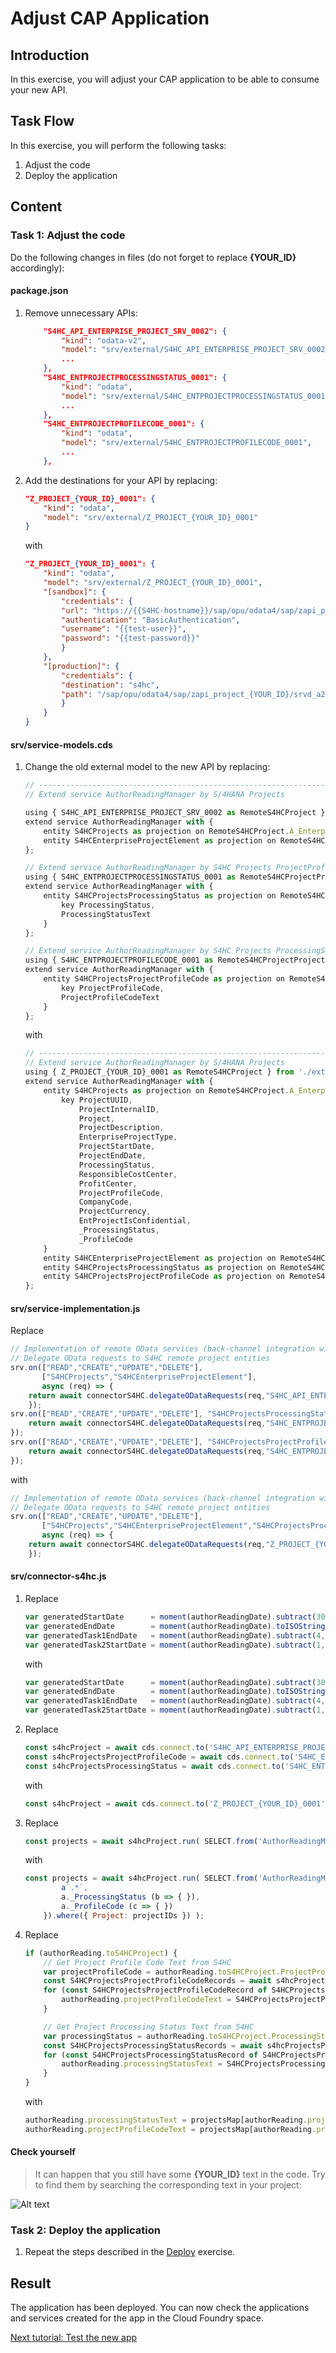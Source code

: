 # Adjust CAP Application

## Introduction 

In this exercise, you will adjust your CAP application to be able to consume your new API.

## Task Flow  

In this exercise, you will perform the following tasks:

1. Adjust the code
2. Deploy the application

## Content

### Task 1: Adjust the code

Do the following changes in files (do not forget to replace **{YOUR_ID}** accordingly):

#### package.json

1. Remove unnecessary APIs:

    ~~~json
        "S4HC_API_ENTERPRISE_PROJECT_SRV_0002": {
            "kind": "odata-v2",
            "model": "srv/external/S4HC_API_ENTERPRISE_PROJECT_SRV_0002",
            ...
        },
        "S4HC_ENTPROJECTPROCESSINGSTATUS_0001": {
            "kind": "odata",
            "model": "srv/external/S4HC_ENTPROJECTPROCESSINGSTATUS_0001",
            ...
        },
        "S4HC_ENTPROJECTPROFILECODE_0001": {
            "kind": "odata",
            "model": "srv/external/S4HC_ENTPROJECTPROFILECODE_0001",
            ...
        },
    ~~~

2. Add the destinations for your API by replacing:

    ~~~json
    "Z_PROJECT_{YOUR_ID}_0001": {
        "kind": "odata",
        "model": "srv/external/Z_PROJECT_{YOUR_ID}_0001"
    }
    ~~~

    with

    ~~~json
    "Z_PROJECT_{YOUR_ID}_0001": {
        "kind": "odata",
        "model": "srv/external/Z_PROJECT_{YOUR_ID}_0001",
        "[sandbox]": {
            "credentials": {
            "url": "https://{{S4HC-hostname}}/sap/opu/odata4/sap/zapi_project_{YOUR_ID}/srvd_a2x/sap/z_project_{YOUR_ID}/0001/",
            "authentication": "BasicAuthentication",
            "username": "{{test-user}}",
            "password": "{{test-password}}"
            }
        },
        "[production]": {
            "credentials": {
            "destination": "s4hc",
            "path": "/sap/opu/odata4/sap/zapi_project_{YOUR_ID}/srvd_a2x/sap/z_project_{YOUR_ID}/0001/"
            }
        }
    }
    ~~~


#### srv/service-models.cds

1. Change the old external model to the new API by replacing:
    ~~~js
    // -------------------------------------------------------------------------------
    // Extend service AuthorReadingManager by S/4HANA Projects

    using { S4HC_API_ENTERPRISE_PROJECT_SRV_0002 as RemoteS4HCProject } from './external/S4HC_API_ENTERPRISE_PROJECT_SRV_0002';
    extend service AuthorReadingManager with {
        entity S4HCProjects as projection on RemoteS4HCProject.A_EnterpriseProject
        entity S4HCEnterpriseProjectElement as projection on RemoteS4HCProject.A_EnterpriseProjectElement
    };

    // Extend service AuthorReadingManager by S4HC Projects ProjectProfileCode
    using { S4HC_ENTPROJECTPROCESSINGSTATUS_0001 as RemoteS4HCProjectProcessingStatus } from './external/S4HC_ENTPROJECTPROCESSINGSTATUS_0001';
    extend service AuthorReadingManager with {
        entity S4HCProjectsProcessingStatus as projection on RemoteS4HCProjectProcessingStatus.ProcessingStatus {
            key ProcessingStatus,
            ProcessingStatusText
        }
    };

    // Extend service AuthorReadingManager by S4HC Projects ProcessingStatus
    using { S4HC_ENTPROJECTPROFILECODE_0001 as RemoteS4HCProjectProjectProfileCode } from './external/S4HC_ENTPROJECTPROFILECODE_0001';
    extend service AuthorReadingManager with {
        entity S4HCProjectsProjectProfileCode as projection on RemoteS4HCProjectProjectProfileCode.ProjectProfileCode {
            key ProjectProfileCode,
            ProjectProfileCodeText
        }
    };
    ~~~

    with
    ~~~js
    // -------------------------------------------------------------------------------
    // Extend service AuthorReadingManager by S/4HANA Projects    
    using { Z_PROJECT_{YOUR_ID}_0001 as RemoteS4HCProject } from './external/Z_PROJECT_{YOUR_ID}_0001';
    extend service AuthorReadingManager with {
        entity S4HCProjects as projection on RemoteS4HCProject.A_EnterpriseProject {
            key ProjectUUID,
                ProjectInternalID,
                Project,
                ProjectDescription,
                EnterpriseProjectType,
                ProjectStartDate,
                ProjectEndDate,
                ProcessingStatus,
                ResponsibleCostCenter,
                ProfitCenter,
                ProjectProfileCode,
                CompanyCode,
                ProjectCurrency,
                EntProjectIsConfidential,
                _ProcessingStatus,
                _ProfileCode            
        }
        entity S4HCEnterpriseProjectElement as projection on RemoteS4HCProject.A_EnterpriseProjectElement
        entity S4HCProjectsProcessingStatus as projection on RemoteS4HCProject.A_EntProjProcessingStatus
        entity S4HCProjectsProjectProfileCode as projection on RemoteS4HCProject.A_ProjectProfileCode
    };
    ~~~

#### srv/service-implementation.js

Replace
~~~js
// Implementation of remote OData services (back-channel integration with S4HC)
// Delegate OData requests to S4HC remote project entities
srv.on(["READ","CREATE","UPDATE","DELETE"], 
       ["S4HCProjects","S4HCEnterpriseProjectElement"], 
       async (req) => {
    return await connectorS4HC.delegateODataRequests(req,"S4HC_API_ENTERPRISE_PROJECT_SRV_0002");
    });
srv.on(["READ","CREATE","UPDATE","DELETE"], "S4HCProjectsProcessingStatus", async (req) => {
    return await connectorS4HC.delegateODataRequests(req,"S4HC_ENTPROJECTPROCESSINGSTATUS_0001");
});
srv.on(["READ","CREATE","UPDATE","DELETE"], "S4HCProjectsProjectProfileCode", async (req) => {
    return await connectorS4HC.delegateODataRequests(req,"S4HC_ENTPROJECTPROFILECODE_0001");
});
~~~

with
~~~js
// Implementation of remote OData services (back-channel integration with S4HC)
// Delegate OData requests to S4HC remote project entities
srv.on(["READ","CREATE","UPDATE","DELETE"], 
       ["S4HCProjects","S4HCEnterpriseProjectElement","S4HCProjectsProcessingStatus","S4HCProjectsProjectProfileCode"], 
       async (req) => {
    return await connectorS4HC.delegateODataRequests(req,"Z_PROJECT_{YOUR_ID}_0001");
    });
~~~

#### srv/connector-s4hc.js

1. Replace
    ~~~js
    var generatedStartDate      = moment(authorReadingDate).subtract(30, "days").toISOString().substring(0, 10) + "T00:00:00.0000000Z";
    var generatedEndDate        = moment(authorReadingDate).toISOString().substring(0, 10) + "T00:00:00.0000000Z";
    var generatedTask1EndDate   = moment(authorReadingDate).subtract(4, "days").toISOString().substring(0, 10) + "T00:00:00.0000000Z";
    var generatedTask2StartDate = moment(authorReadingDate).subtract(1, "days").toISOString().substring(0, 10) + "T00:00:00.0000000Z";
    ~~~

    with

    ~~~js
    var generatedStartDate      = moment(authorReadingDate).subtract(30, "days").toISOString().substring(0, 10);
    var generatedEndDate        = moment(authorReadingDate).toISOString().substring(0, 10);
    var generatedTask1EndDate   = moment(authorReadingDate).subtract(4, "days").toISOString().substring(0, 10);
    var generatedTask2StartDate = moment(authorReadingDate).subtract(1, "days").toISOString().substring(0, 10);
    ~~~

2. Replace 
    ~~~js
    const s4hcProject = await cds.connect.to('S4HC_API_ENTERPRISE_PROJECT_SRV_0002');
    const s4hcProjectsProjectProfileCode = await cds.connect.to('S4HC_ENTPROJECTPROFILECODE_0001');
    const s4hcProjectsProcessingStatus = await cds.connect.to('S4HC_ENTPROJECTPROCESSINGSTATUS_0001');
    ~~~

    with
    ~~~js
    const s4hcProject = await cds.connect.to('Z_PROJECT_{YOUR_ID}_0001');
    ~~~

3. Replace
    ~~~js
    const projects = await s4hcProject.run( SELECT.from('AuthorReadingManager.S4HCProjects').where({ Project: projectIDs }) );
    ~~~

    with
    ~~~js
    const projects = await s4hcProject.run( SELECT.from('AuthorReadingManager.S4HCProjects', a => { 
            a`.*`, 
            a._ProcessingStatus (b => { }),
            a._ProfileCode (c => { })
        }).where({ Project: projectIDs }) );
    ~~~

4. Replace
    ~~~js
    if (authorReading.toS4HCProject) {    
        // Get Project Profile Code Text from S4HC 
        var projectProfileCode = authorReading.toS4HCProject.ProjectProfileCode;
        const S4HCProjectsProjectProfileCodeRecords = await s4hcProjectsProjectProfileCode.run( SELECT.from('AuthorReadingManager.S4HCProjectsProjectProfileCode').where({ ProjectProfileCode: projectProfileCode }) );
        for (const S4HCProjectsProjectProfileCodeRecord of S4HCProjectsProjectProfileCodeRecords) {
            authorReading.projectProfileCodeText = S4HCProjectsProjectProfileCodeRecord.ProjectProfileCodeText;
        }
    
        // Get Project Processing Status Text from S4HC 
        var processingStatus = authorReading.toS4HCProject.ProcessingStatus;;
        const S4HCProjectsProcessingStatusRecords = await s4hcProjectsProcessingStatus.run( SELECT.from('AuthorReadingManager.S4HCProjectsProcessingStatus').where({ ProcessingStatus: processingStatus }) );
        for (const S4HCProjectsProcessingStatusRecord of S4HCProjectsProcessingStatusRecords) {
            authorReading.processingStatusText = S4HCProjectsProcessingStatusRecord.ProcessingStatusText;
        }
    }
    ~~~

    with
    ~~~js
    authorReading.processingStatusText = projectsMap[authorReading.projectID]?._ProcessingStatus?.ProcessingStatus_Text;
    authorReading.projectProfileCodeText = projectsMap[authorReading.projectID]?._ProfileCode?.ProjectProfileCode_Text;
    ~~~

#### Check yourself

> It can happen that you still have some **{YOUR_ID}** text in the code. Try to find them by searching the corresponding text in your project:

![Alt text](./img/0035-check-your-id.png)

### Task 2: Deploy the application

1. Repeat the steps described in the [Deploy](../part1/deploy.md) exercise.


## Result

The application has been deployed. You can now check the applications and services created for the app in the Cloud Foundry space.

[Next tutorial: Test the new app](./test.md)
